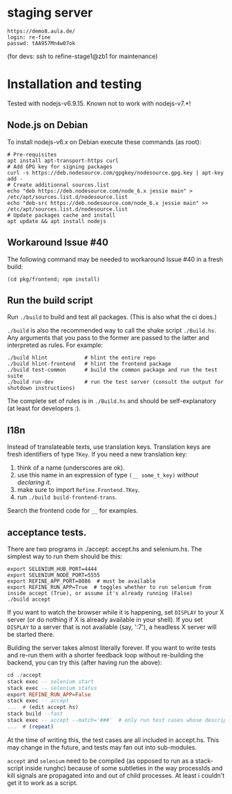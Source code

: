 
# staging server

```
https://demo8.aula.de/
login: re-fine
passwd: tAA957Mn4w07ok
```

(for devs: ssh to refine-stage1@zb1 for maintenance)


# Installation and testing

Tested with nodejs-v6.9.15.  Known not to work with nodejs-v7.*!


## Node.js on Debian

To install nodejs-v6.x on Debian execute these commands (as root):

    # Pre-requisites
    apt install apt-transport-https curl
    # Add GPG key for signing packages
    curl -s https://deb.nodesource.com/gpgkey/nodesource.gpg.key | apt-key add -
    # Create additionnal sources.list
    echo "deb https://deb.nodesource.com/node_6.x jessie main" > /etc/apt/sources.list.d/nodesource.list
    echo "deb-src https://deb.nodesource.com/node_6.x jessie main" >> /etc/apt/sources.list.d/nodesource.list
    # Update packages cache and install
    apt update && apt install nodejs


## Workaround Issue #40

The following command may be needed to workaround Issue #40 in a fresh build:

    (cd pkg/frontend; npm install)


## Run the build script

Run `./build` to build and test all packages.  (This is also what the
ci does.)

`./build` is also the recommended way to call the shake script
`./Build.hs`.  Any arguments that you pass to the former are passed to
the latter and interpreted as rules.  For example:

```shell
./build hlint            # hlint the entire repo
./build hlint-frontend   # hlint the frontend package
./build test-common      # build the common package and run the test suite
./build run-dev          # run the test server (consult the output for shutdown instructions)
```

The complete set of rules is in `./Build.hs` and should be
self-explanatory (at least for developers :).


## I18n

Instead of translateable texts, use translation keys.  Translation
keys are fresh identifiers of type `TKey`.  If you need a new
translation key:

1. think of a name (underscores are ok).
2. use this name in an expression of type `(__ some_t_key)` *without declaring it*.
3. make sure to import `Refine.Frontend.TKey`.
4. run `./build build-frontend-trans`.

Search the frontend code for `__` for examples.


## acceptance tests.

There are two programs in ./accept: accept.hs and selenium.hs.  The
simplest way to run them should be this:

```
export SELENIUM_HUB_PORT=4444
export SELENIUM_NODE_PORT=5555
export REFINE_APP_PORT=8086  # must be available
export REFINE_RUN_APP=True  # toggles whether to run selenium from inside accept (True), or assume it's already running (False)
./build accept
```

If you want to watch the browser while it is happening, set `DISPLAY`
to your X server (or do nothing if X is already available in your
shell).  If you set `DISPLAY` to a server that is not available (say,
':7'), a headless X server will be started there.

Building the server takes almost literally forever.  If you want to
write tests and re-run them with a shorter feedback loop without
re-building the backend, you can try this (after having run the
above):

```haskell
cd ./accept
stack exec -- selenium start
stack exec -- selenium status
export REFINE_RUN_APP=False
stack exec -- accept
...  # (edit accept.hs)
stack build --fast
stack exec -- accept --match='###'  # only run test cases whose description contains ###
...  # (repeat)
```

At the time of writing this, the test cases are all included in
accept.hs.  This may change in the future, and tests may fan out into
sub-modules.

`accept` and `selenium` need to be compiled (as opposed to run as a
stack-script inside runghc) because of some subtleties in the way
processIds and kill signals are propagated into and out of child
processes.  At least i couldn't get it to work as a script.
